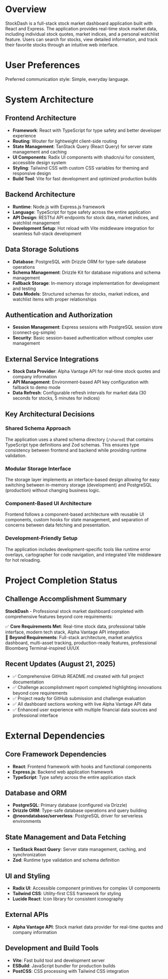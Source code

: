 # Overview

StockDash is a full-stack stock market dashboard application built with React and Express. The application provides real-time stock market data, including individual stock quotes, market indices, and a personal watchlist feature. Users can search for stocks, view detailed information, and track their favorite stocks through an intuitive web interface.

# User Preferences

Preferred communication style: Simple, everyday language.

# System Architecture

## Frontend Architecture
- **Framework**: React with TypeScript for type safety and better developer experience
- **Routing**: Wouter for lightweight client-side routing
- **State Management**: TanStack Query (React Query) for server state management and caching
- **UI Components**: Radix UI components with shadcn/ui for consistent, accessible design system
- **Styling**: Tailwind CSS with custom CSS variables for theming and responsive design
- **Build Tool**: Vite for fast development and optimized production builds

## Backend Architecture
- **Runtime**: Node.js with Express.js framework
- **Language**: TypeScript for type safety across the entire application
- **API Design**: RESTful API endpoints for stock data, market indices, and watchlist management
- **Development Setup**: Hot reload with Vite middleware integration for seamless full-stack development

## Data Storage Solutions
- **Database**: PostgreSQL with Drizzle ORM for type-safe database operations
- **Schema Management**: Drizzle Kit for database migrations and schema management
- **Fallback Storage**: In-memory storage implementation for development and testing
- **Data Models**: Structured schemas for stocks, market indices, and watchlist items with proper relationships

## Authentication and Authorization
- **Session Management**: Express sessions with PostgreSQL session store (connect-pg-simple)
- **Security**: Basic session-based authentication without complex user management

## External Service Integrations
- **Stock Data Provider**: Alpha Vantage API for real-time stock quotes and company information
- **API Management**: Environment-based API key configuration with fallback to demo mode
- **Data Refresh**: Configurable refresh intervals for market data (30 seconds for stocks, 5 minutes for indices)

## Key Architectural Decisions

### Shared Schema Approach
The application uses a shared schema directory (`/shared`) that contains TypeScript type definitions and Zod schemas. This ensures type consistency between frontend and backend while providing runtime validation.

### Modular Storage Interface
The storage layer implements an interface-based design allowing for easy switching between in-memory storage (development) and PostgreSQL (production) without changing business logic.

### Component-Based UI Architecture
Frontend follows a component-based architecture with reusable UI components, custom hooks for state management, and separation of concerns between data fetching and presentation.

### Development-Friendly Setup
The application includes development-specific tools like runtime error overlays, cartographer for code navigation, and integrated Vite middleware for hot reloading.

# Project Completion Status

## Challenge Accomplishment Summary
**StockDash** - Professional stock market dashboard completed with comprehensive features beyond core requirements:

✅ **Core Requirements Met**: Real-time stock data, professional table interface, modern tech stack, Alpha Vantage API integration  
🚀 **Beyond Requirements**: Full-stack architecture, market analytics dashboard, multi-asset tracking, production-ready features, professional Bloomberg Terminal-inspired UI/UX

## Recent Updates (August 21, 2025)
- ✅ Comprehensive GitHub README.md created with full project documentation
- ✅ Challenge accomplishment report completed highlighting innovations beyond core requirements
- ✅ Project ready for GitHub submission and challenge evaluation
- ✅ All dashboard sections working with live Alpha Vantage API data
- ✅ Enhanced user experience with multiple financial data sources and professional interface

# External Dependencies

## Core Framework Dependencies
- **React**: Frontend framework with hooks and functional components
- **Express.js**: Backend web application framework
- **TypeScript**: Type safety across the entire application stack

## Database and ORM
- **PostgreSQL**: Primary database (configured via Drizzle)
- **Drizzle ORM**: Type-safe database operations and query building
- **@neondatabase/serverless**: PostgreSQL driver for serverless environments

## State Management and Data Fetching
- **TanStack React Query**: Server state management, caching, and synchronization
- **Zod**: Runtime type validation and schema definition

## UI and Styling
- **Radix UI**: Accessible component primitives for complex UI components
- **Tailwind CSS**: Utility-first CSS framework for styling
- **Lucide React**: Icon library for consistent iconography

## External APIs
- **Alpha Vantage API**: Stock market data provider for real-time quotes and company information

## Development and Build Tools
- **Vite**: Fast build tool and development server
- **ESBuild**: JavaScript bundler for production builds
- **PostCSS**: CSS processing with Tailwind CSS integration
